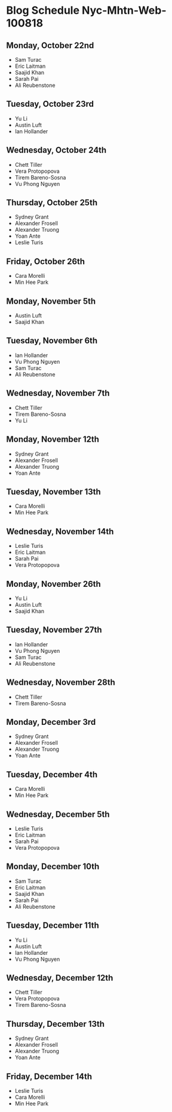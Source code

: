 # Blog Schedule Nyc-Mhtn-Web-100818

## Monday, October 22nd
* Sam Turac
* Eric Laitman
* Saajid Khan
* Sarah Pai
* Ali Reubenstone

## Tuesday, October 23rd
* Yu Li
* Austin Luft
* Ian Hollander

## Wednesday, October 24th
* Chett Tiller
* Vera Protopopova
* Tirem Bareno-Sosna
* Vu Phong Nguyen

## Thursday, October 25th
* Sydney Grant
* Alexander Frosell
* Alexander Truong
* Yoan Ante
* Leslie Turis

## Friday, October 26th
* Cara Morelli
* Min Hee Park

## Monday, November 5th
* Austin Luft
* Saajid Khan

## Tuesday, November 6th
* Ian Hollander
* Vu Phong Nguyen
* Sam Turac
* Ali Reubenstone

## Wednesday, November 7th
* Chett Tiller
* Tirem Bareno-Sosna
* Yu Li

## Monday, November 12th
* Sydney Grant
* Alexander Frosell
* Alexander Truong
* Yoan Ante

## Tuesday, November 13th
* Cara Morelli
* Min Hee Park

## Wednesday, November 14th
* Leslie Turis
* Eric Laitman
* Sarah Pai
* Vera Protopopova

## Monday, November 26th
* Yu Li
* Austin Luft
* Saajid Khan

## Tuesday, November 27th
* Ian Hollander
* Vu Phong Nguyen
* Sam Turac
* Ali Reubenstone

## Wednesday, November 28th
* Chett Tiller
* Tirem Bareno-Sosna

## Monday, December 3rd
* Sydney Grant
* Alexander Frosell
* Alexander Truong
* Yoan Ante

## Tuesday, December 4th
* Cara Morelli
* Min Hee Park

## Wednesday, December 5th
* Leslie Turis
* Eric Laitman
* Sarah Pai
* Vera Protopopova

## Monday, December 10th
* Sam Turac
* Eric Laitman
* Saajid Khan
* Sarah Pai
* Ali Reubenstone

## Tuesday, December 11th
* Yu Li
* Austin Luft
* Ian Hollander
* Vu Phong Nguyen

## Wednesday, December 12th
* Chett Tiller
* Vera Protopopova
* Tirem Bareno-Sosna

## Thursday, December 13th
* Sydney Grant
* Alexander Frosell
* Alexander Truong
* Yoan Ante

## Friday, December 14th
* Leslie Turis
* Cara Morelli
* Min Hee Park
